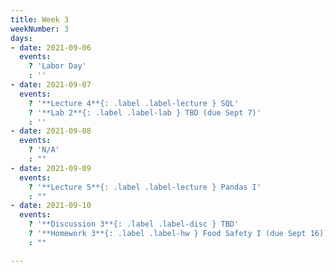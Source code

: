 ```yaml
---
title: Week 3
weekNumber: 3
days:
- date: 2021-09-06
  events:
    ? 'Labor Day'
    : ''
- date: 2021-09-07
  events:
    ? '**Lecture 4**{: .label .label-lecture } SQL'
    ? '**Lab 2**{: .label .label-lab } TBD (due Sept 7)'
    : ''
- date: 2021-09-08
  events:
    ? 'N/A'
    : ""
- date: 2021-09-09
  events:
    ? '**Lecture 5**{: .label .label-lecture } Pandas I'
    : ""
- date: 2021-09-10
  events:
    ? '**Discussion 3**{: .label .label-disc } TBD'
    ? '**Homework 3**{: .label .label-hw } Food Safety I (due Sept 16))'
    : ""

---
```

